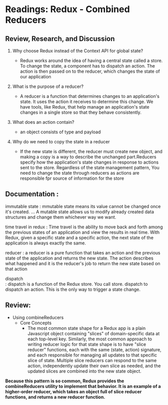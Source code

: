 # Readings: Redux - Combined Reducers
## Review, Research, and Discussion


1. Why choose Redux instead of the Context API for global state?
    -  Redux works around the idea of having a central state called a store. To change the state, a component has to dispatch an action. The action is then passed on to the reducer, which changes the state of our application
2. What is the purpose of a reducer?
    - A reducer is a function that determines changes to an application's state. It uses the action it receives to determine this change. We have tools, like Redux, that help manage an application's state changes in a single store so that they behave consistently.
3. What does an action contain?
     - an object consists of type and payload
   
4. Why do we need to copy the state in a reducer
   - If the new state is different, the reducer must create new object, and making a copy is a way to describe the unchanged part.Reducers specify how the application's state changes in response to actions sent to the store. Regardless of the state management pattern, You need to change the state through reducers as actions are responsible fpr source of information for the store


 ## Documentation :
 immutable state
 :  mmutable state means its value cannot be changed once it's created. ... A mutable state allows us to modify already created data structures and change them whichever way we want.

time travel in redux
:  Time travel is the ability to move back and forth among the previous states of an application and view the results in real time. With Redux, given a specific state and a specific action, the next state of the application is always exactly the same.

reducer
:  a reducer is a pure function that takes an action and the previous state of the application and returns the new state. The action describes what happened and it is the reducer's job to return the new state based on that action

dispatch  
:  dispatch is a function of the Redux store. You call store. dispatch to dispatch an action. This is the only way to trigger a state change. 

## Review:
* Using combineReducers
  - Core Concepts
      - The most common state shape for a Redux app is a plain Javascript object containing "slices" of domain-specific data at each top-level key. Similarly, the most common approach to writing reducer logic for that state shape is to have "slice reducer" functions, each with the same (state, action) signature, and each responsible for managing all updates to that specific slice of state. Multiple slice reducers can respond to the same action, independently update their own slice as needed, and the updated slices are combined into the new state object.

**Because this pattern is so common, Redux provides the combineReducers utility to implement that behavior. It is an example of a higher-order reducer, which takes an object full of slice reducer functions, and returns a new reducer function.**